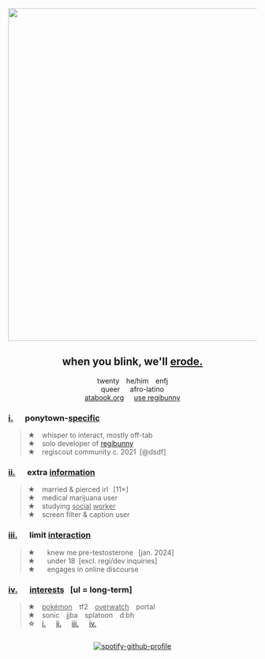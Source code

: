 <div align="center">
  <img src="https://i.postimg.cc/pr4BKzh1/01b22c2ebad0f8bd982c979dc50d433f-removebg-preview-1.png" width="675">
  
## when you blink, we'll [erode.](https://open.spotify.com/track/6peFwvcvgkjUYrq3cn6a72?si=3b062a78e7a741af)
twenty  he/him  enfj\
queer⠀⠀afro-latino\
[atabook.org](https://hempderived.atabook.org)⠀⠀[use regibunny](https://regibunny.carrd.co)


</div>

### **<ins>i.</ins>⠀⠀ponytown-<ins>specific</ins>**
> **★**  whisper to interact, mostly off-tab\
> **★**  solo developer of [regibunny](https://regibunny.carrd.co)\
> **★**  regiscout community c. 2021 [@dsdf]
> 


### **<ins>ii.</ins>⠀⠀extra <ins>information</ins>**
> **★**  married & pierced irl⠀[11×]\
> **★**  medical marijuana user\
> **★**  studying <ins>social</ins> <ins>worker</ins>\
> **★**  screen filter & caption user

### **<ins>iii.</ins>⠀⠀limit <ins>interaction</ins>**
> **★** ⠀⠀knew me pre-testosterone⠀[jan. 2024]\
**★** ⠀⠀under 18 [excl. regi/dev inquiries]</sup>\
**★** ⠀⠀engages in online discourse

### **<ins>iv.</ins>⠀⠀<ins>interests</ins>⠀[ul = long-term]**
> **★**  <ins>pokémon</ins>  tf2  <ins>overwatch</ins>  portal\
**★**  sonic  jjba  splatoon  d:bh\
**☆**  [i.](https://mspaintadventures.fandom.com/wiki/Dave_Strider)   [ii.](https://deltarune.fandom.com/wiki/Susie)   [iii.](https://overwatch.fandom.com/wiki/Venture)   [iv.](https://overwatch.fandom.com/wiki/Cassidy)
##  

<div align="center">

  [![spotify-github-profile](https://spotify-github-profile.kittinanx.com/api/view?uid=1osmny1bc0de3a5c2cmr0p1v8&cover_image=true&theme=compact&show_offline=false&background_color=121212&interchange=false)](https://github.com/kittinan/spotify-github-profile)
</div>

 
